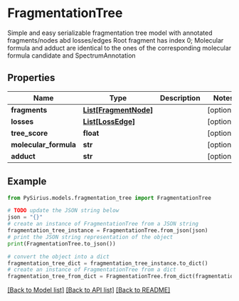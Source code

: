 # FragmentationTree

Simple and easy serializable fragmentation tree model with annotated fragments/nodes abd losses/edges  Root fragment has index 0;  Molecular formula and adduct are identical to the ones of the corresponding molecular formula candidate and SpectrumAnnotation

## Properties

Name | Type | Description | Notes
------------ | ------------- | ------------- | -------------
**fragments** | [**List[FragmentNode]**](FragmentNode.md) |  | [optional] 
**losses** | [**List[LossEdge]**](LossEdge.md) |  | [optional] 
**tree_score** | **float** |  | [optional] 
**molecular_formula** | **str** |  | [optional] 
**adduct** | **str** |  | [optional] 

## Example

```python
from PySirius.models.fragmentation_tree import FragmentationTree

# TODO update the JSON string below
json = "{}"
# create an instance of FragmentationTree from a JSON string
fragmentation_tree_instance = FragmentationTree.from_json(json)
# print the JSON string representation of the object
print(FragmentationTree.to_json())

# convert the object into a dict
fragmentation_tree_dict = fragmentation_tree_instance.to_dict()
# create an instance of FragmentationTree from a dict
fragmentation_tree_from_dict = FragmentationTree.from_dict(fragmentation_tree_dict)
```
[[Back to Model list]](../README.md#documentation-for-models) [[Back to API list]](../README.md#documentation-for-api-endpoints) [[Back to README]](../README.md)


